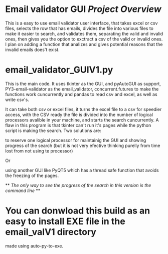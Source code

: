 # Email validator GUI *Project Overview*
This is a easy to use email validator user interface, that takes excel or csv files, selects the row that has emails, divides the file into various files to make it easier to search, and validates them, separating the valid and invalid ones, then gives you the option to exctract a csv of the valid or invalid ones.
I plan on adding a function that analizes and gives potential reasons that the invalid emails does't exist.


# email_validator_GUIV1.py
This is the main code. It uses tkinter as the GUI, and pyAutoGUI as support, PY3-email-validator as the email_validator, concurrent.futures to make the functions work cuncurrently and pandas to read csv and excel, as well as write csv's.

It can take both csv or excel files, it turns the excel file to a csv for speedier access, with the CSV ready the file is divided into the number of logical processors avalible in your machine, and starts the search cuncurrently. A flaw in this program is that tkinter can't run it's pages while the python script is making the search. Two solutions are:

to reserve one logical processor for maintainig the GUI and showing progress of the search (but it is not very efective thinking purelly from time lost from not using te processor) 

Or

using another GUI like PyQT5 which has a thread safe function that avoids the freezing of the pages.

** *The only way to see the progress of the search in this version is the command line* **

# You can donwload this build as an easy to install EXE file in the email_valV1 directory
made using auto-py-to-exe.
